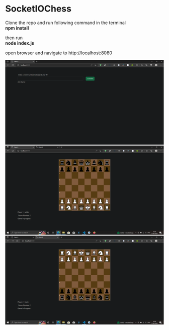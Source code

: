 # SocketIOChess <br />

Clone the repo and run following command in the terminal <br/>
**npm install** <br/>

then run <br />
**node index.js** <br/>

open browser and navigate to http://localhost:8080 <br/>

![Room Page](./Images/Room.png) <br/>
![White](./Images/white.png) <br/>
![Black](./Images/black.png) <br />


